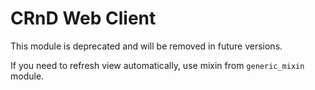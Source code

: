 CRnD Web Client
===============

This module is deprecated and will be removed in future versions.

If you need to refresh view automatically, use mixin from ``generic_mixin`` module.
